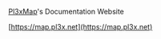 [Pl3xMap](https://github.com/BillyGalbreath/Pl3xMap)'s Documentation Website

[https://map.pl3x.net](https://map.pl3x.net)
